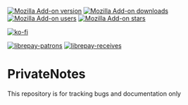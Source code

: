 [![Mozilla Add-on version](https://img.shields.io/amo/v/private_notes.svg)](https://addons.mozilla.org/addon/private_notes/?src=external-github-shield-downloads)
[![Mozilla Add-on downloads](https://img.shields.io/amo/d/private_notes.svg)](https://addons.mozilla.org/addon/private_notes/?src=external-github-shield-downloads)
[![Mozilla Add-on users](https://img.shields.io/amo/users/private_notes.svg)](https://addons.mozilla.org/addon/private_notes/statistics/)
[![Mozilla Add-on stars](https://img.shields.io/amo/stars/private_notes.svg)](https://addons.mozilla.org/addon/private_notes/reviews/)

[![ko-fi](https://www.ko-fi.com/img/githubbutton_sm.svg)](https://ko-fi.com/T6T01QUSE)

[![librepay-patrons](https://img.shields.io/liberapay/patrons/juraj.masiar.svg?logo=liberapay)](https://liberapay.com/juraj.masiar/)
[![librepay-receives](https://img.shields.io/liberapay/receives/juraj.masiar.svg?logo=liberapay)](https://liberapay.com/juraj.masiar/)

# PrivateNotes
This repository is for tracking bugs and documentation only
